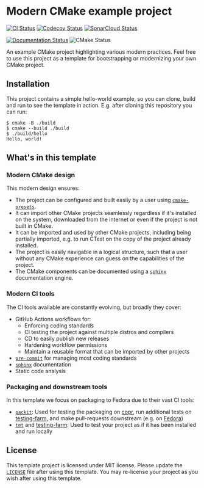 # Modern CMake example project

[![CI Status][ci-badge]][ci-link]
[![Codecov Status][codecov-badge]][codecov-link]
[![SonarCloud Status][sonarcloud-badge]][sonarcloud-link]

[![Documentation Status][rtd-badge]][rtd-link]
![CMake Status][cmake-badge]

[ci-badge]: https://github.com/LecrisUT/CMake-Template/actions/workflows/ci.yaml/badge.svg?branch=main&event=push
[rtd-badge]: https://readthedocs.org/projects/lecrisut-cmake-template/badge/?version=latest
[codecov-badge]: https://codecov.io/gh/LecrisUT/CMake-Template/graph/badge.svg?token=YAEN2SWB10
[sonarcloud-badge]: https://sonarcloud.io/api/project_badges/measure?project=LecrisUT_CMake-Template&metric=alert_status
[cmake-badge]: https://img.shields.io/badge/CMake-3.20-blue?logo=cmake

[ci-link]: https://github.com/LecrisUT/CMake-Template/actions?query=branch%3Amain+event%3Apush
[rtd-link]: https://lecrisut-cmake-template.readthedocs.io/en/latest/?badge=latest
[codecov-link]: https://codecov.io/gh/LecrisUT/CMake-Template
[sonarcloud-link]: https://sonarcloud.io/summary/new_code?id=LecrisUT_CMake-Template

<!-- SPHINX-START -->

An example CMake project highlighting various modern practices. Feel free to
use this project as a template for bootstrapping or modernizing your own CMake
project.

## Installation

This project contains a simple hello-world example, so you can clone, build and
run to see the template in action. E.g. after cloning this repository you can
run:

```console
$ cmake -B ./build
$ cmake --build ./build
$ ./build/hello
Hello, world!
```

## What's in this template

### Modern CMake design

This modern design ensures:

- The project can be configured and built easily by a user using
  [`cmake-presets`][cmake-presets].
- It can import other CMake projects seamlessly regardless if it's installed
  on the system, downloaded from the internet or even if the project is not
  built in CMake.
- It can be imported and used by other CMake projects, including being
  partially imported, e.g. to run CTest on the copy of the project already
  installed.
- The project is easily navigable in a logical structure, such that a user
  without any CMake experience can guess on the capabilities of the project.
- The CMake components can be documented using a [`sphinx`][sphinx]
  documentation engine.

### Modern CI tools

The CI tools available are constantly evolving, but broadly they cover:

- GitHub Actions workflows for:
  - Enforcing coding standards
  - CI testing the project against multiple distros and compilers
  - CD to easily publish new releases
  - Hardening workflow permissions
  - Maintain a reusable format that can be imported by other projects
- [`pre-commit`][pre-commit] for managing most coding standards
- [`sphinx`][sphinx] documentation
- Static code analysis

### Packaging and downstream tools

In this template we focus on packaging to Fedora due to their vast CI tools:

- [`packit`][packit]: Used for testing the packaging on [copr], run additional
  tests on [testing-farm], and make pull-requests downstream (e.g. on [Fedora])
- [`tmt`][tmt] and [testing-farm]: Used to test your project as if it has been
  installed and run locally

<!-- SPHINX-END -->

## License

This template project is licensed under MIT license. Please update the
[`LICENSE`](LICENSE) file after using this template. You may re-license your
project as you wish after using this template.

[cmake-presets]: https://cmake.org/cmake/help/latest/manual/cmake-presets.7.html
[copr]: https://copr.fedorainfracloud.org/
[fedora]: https://src.fedoraproject.org/
[packit]: https://packit.dev
[pre-commit]: https://pre-commit.com/
[sphinx]: https://docs.readthedocs.io/en/stable/intro/getting-started-with-sphinx.html
[testing-farm]: https://docs.testing-farm.io/Testing%20Farm/0.1/index.html
[tmt]: https://tmt.readthedocs.io/en/stable/
